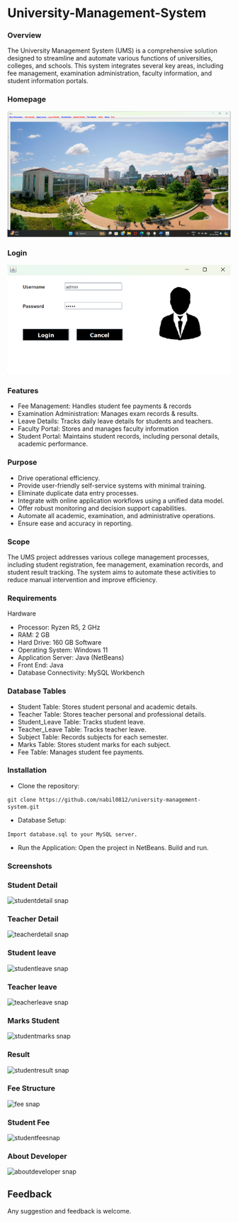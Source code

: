 # University-Management-System

### Overview
The University Management System (UMS) is a comprehensive solution designed to streamline and automate various functions of universities, colleges, and schools. This system integrates several key areas, including fee management, examination administration, faculty information, and student information portals. 

### Homepage
![homepage snap](https://github.com/nabil0812/University-Management-System/blob/main/screenshots/home%20page.png)

### Login
![login snap](https://github.com/nabil0812/University-Management-System/blob/main/screenshots/login.png)



### Features
 - Fee Management: Handles student fee payments & records
 - Examination Administration: Manages exam records & results.
 - Leave Details: Tracks daily leave details for students and teachers.
 - Faculty Portal: Stores and manages faculty information
 - Student Portal: Maintains student records, including personal details, academic performance.


### Purpose
 - Drive operational efficiency.
 - Provide user-friendly self-service systems with minimal training.
 - Eliminate duplicate data entry processes.
 - Integrate with online application workflows using a unified data model.
 - Offer robust monitoring and decision support capabilities.
 - Automate all academic, examination, and administrative operations.
 - Ensure ease and accuracy in reporting.


### Scope
The UMS project addresses various college management processes, including student registration, fee management, examination records, and student result tracking. The system aims to automate these activities to reduce manual intervention and improve efficiency.

### Requirements
Hardware
 - Processor: Ryzen R5, 2 GHz
 - RAM: 2 GB
 - Hard Drive: 160 GB
Software
 - Operating System: Windows 11
 - Application Server: Java (NetBeans)
 - Front End: Java
 - Database Connectivity: MySQL Workbench




### Database Tables
 - Student Table: Stores student personal and academic details.
 - Teacher Table: Stores teacher personal and professional details.
 - Student_Leave Table: Tracks student leave.
 - Teacher_Leave Table: Tracks teacher leave.
 - Subject Table: Records subjects for each semester.
 - Marks Table: Stores student marks for each subject.
 - Fee Table: Manages student fee payments.


### Installation

 - Clone the repository:
```
git clone https://github.com/nabil0812/university-management-system.git
``` 
 - Database Setup:

``` Import database.sql to your MySQL server. ```
 - Run the Application:
Open the project in NetBeans.
Build and run.

### Screenshots

### Student Detail
![studentdetail snap](https://github.com/nabil0812/University-Management-System/blob/main/screenshots/student%20details.png)

### Teacher Detail
![teacherdetail snap](https://github.com/nabil0812/University-Management-System/blob/main/screenshots/teacher%20details.png)

### Student leave
![studentleave snap](https://github.com/nabil0812/University-Management-System/blob/main/screenshots/student%20leave.png)

### Teacher leave
![teacherleave snap](https://github.com/nabil0812/University-Management-System/blob/main/screenshots/teacher%20leave.png)

### Marks Student
![studentmarks snap](https://github.com/nabil0812/University-Management-System/blob/main/screenshots/marks%20of%20student.png)

### Result
![studentresult snap](https://github.com/nabil0812/University-Management-System/blob/main/screenshots/result.png)

### Fee Structure
![fee snap](https://github.com/nabil0812/University-Management-System/blob/main/screenshots/fee%20structure.png)

### Student Fee 
![studentfeesnap](https://github.com/nabil0812/University-Management-System/blob/main/screenshots/fee.png)

### About Developer
![aboutdeveloper snap](https://github.com/nabil0812/University-Management-System/blob/main/screenshots/about.png)

## Feedback
Any suggestion and feedback is welcome.
